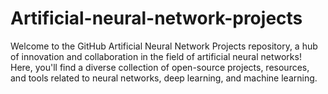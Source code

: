 # Artificial-neural-network-projects
Welcome to the GitHub Artificial Neural Network Projects repository, a hub of innovation and collaboration in the field of artificial neural networks! Here, you'll find a diverse collection of open-source projects, resources, and tools related to neural networks, deep learning, and machine learning.
